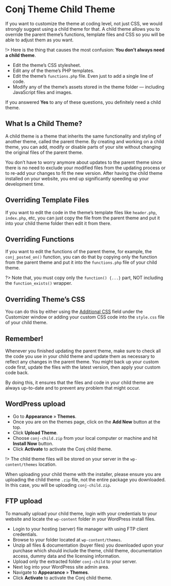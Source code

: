 # Conj Theme Child Theme

If you want to customize the theme at coding level, not just CSS, we would strongly suggest using a child theme for that. A child theme allows you to override the parent theme’s functions, template files and CSS so you will be able to adjust them as you want.

!> Here is the thing that causes the most confusion: **You don’t always need a child theme**.

* Edit the theme’s CSS stylesheet.
* Edit any of the theme’s PHP templates.
* Edit the theme’s `functions.php` file. Even just to add a single line of code.
* Modify any of the theme’s assets stored in the theme folder — including JavaScript files and images.

If you answered **Yes** to any of these questions, you definitely need a child theme.

## What Is a Child Theme?

A child theme is a theme that inherits the same functionality and styling of another theme, called the parent theme. By creating and working on a child theme, you can add, modify or disable parts of your site without changing the original files of the parent theme.

You don’t have to worry anymore about updates to the parent theme since there is no need to exclude your modified files from the updating process or to re-add your changes to fit the new version. After having the child theme installed on your website, you end up significantly speeding up your development time.

## Overriding Template Files

If you want to edit the code in the theme’s template files like `header.php`, `index.php`, etc, you can just copy the file from the parent theme and put it into your child theme folder then edit it from there.

## Overriding Functions

If you want to edit the functions of the parent theme, for example, the `conj_posted_on()` function, you can do that by copying only the function from the parent theme and put it into the ```functions.php``` file of your child theme.

?> Note that, you must copy only the `function() {...}` part, NOT including the `function_exists()` wrapper.

## Overriding Theme’s CSS

You can do this by either using the [Additional CSS](making-css-edits) field under the Customizer window or adding your custom CSS code into the `style.css` file of your child theme.

## Remember!

Whenever you finished updating the parent theme, make sure to check all the code you use in your child theme and update them as necessary to reflect any changes in the parent theme. You might back up your custom code first, update the files with the latest version, then apply your custom code back.

By doing this, it ensures that the files and code in your child theme are always up-to-date and to prevent any problem that might occur.

## WordPress upload

* Go to **Appearance** » **Themes**.
* Once you are on the themes page, click on the **Add New** button at the top.
* Click **Upload Theme**.
* Choose ```conj-child.zip``` from your local computer or machine and hit **Install Now** button.
* Click **Activate** to activate the Conj child theme.

!> The child theme files will be stored on your server in the ```wp-content/themes``` location.

When uploading your child theme with the installer, please ensure you are uploading the child theme ```.zip``` file, not the entire package you downloaded. In this case, you will be uploading ```conj-child.zip```.

## FTP upload

To manually upload your child theme, login with your credentials to your website and locate the ```wp-content``` folder in your WordPress install files.

* Login to your hosting (server) file manager with using FTP client credentials.
* Browse to your folder located at ```wp-content/themes```.
* Unzip all files & documentation (buyer files) you downloaded upon your purchase which should include the theme, child theme, documentation access, dummy data and the licensing information.
* Upload only the extracted folder ```conj-child``` to your server.
* Next log into your WordPress site admin area.
* Navigate to **Appearance** » **Themes**.
* Click **Activate** to activate the Conj child theme.
